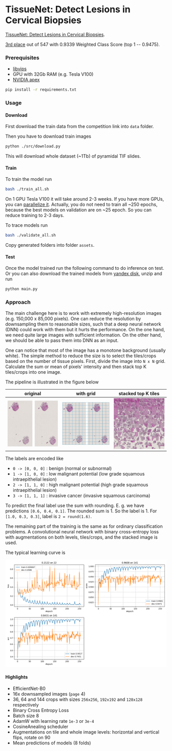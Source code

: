 # TissueNet: Detect Lesions in Cervical Biopsies

[TissueNet: Detect Lesions in Cervical Biopsies](https://www.drivendata.org/competitions/67/competition-cervical-biopsy/).

[3rd place](https://www.drivendata.org/competitions/67/competition-cervical-biopsy/leaderboard/)
out of 547 with 0.9339 Weighted Class Score (top 1 -- 0.9475).

### Prerequisites

- [libvips](https://libvips.github.io/libvips/install.html)
- GPU with 32Gb RAM (e.g. Tesla V100)
- [NVIDIA apex](https://github.com/NVIDIA/apex)

```bash
pip install -r requirements.txt
```

### Usage

#### Download

First download the train data from the competition link into `data` folder.

Then you have to download train images

```bash
python ./src/download.py
```

This will download whole dataset (~1Tb) of pyramidal TIF slides.

#### Train

To train the model run

```bash
bash ./train_all.sh
```

On 1 GPU Tesla V100 it will take around 2-3 weeks. If you have more GPUs,
you can [parallelize it](https://www.gnu.org/software/parallel/). Actually,
you do not need to train all ~250 epochs, because the best models on validation
are on ~25 epoch. So you can reduce training to 2-3 days.

To trace models run

```bash
bash ./validate_all.sh
```

Copy generated folders into folder `assets`.

#### Test

Once the model trained run the following command to do inference on test.
Or you can also download the trained models from [yandex disk](https://yadi.sk/d/85zam_5YNLTcQg),
unzip and run

```bash
python main.py
```

### Approach

The main challenge here is to work with extremely high-resolution images (e.g. 150,000 x 85,000 pixels).
One can reduce the resolution by downsampling them to reasonable sizes, such that a deep neural network (DNN)
could work with them but it hurts the performance. On the one hand, we need quite large images with
sufficient information. On the other hand, we should be able to pass them into DNN as an input.

One can notice that most of the image has a monotone background (usually white). The simple
method to reduce the size is to select the tiles/crops based on the number of tissue pixels.
First, divide the image into `N x N` grid. Calculate the sum or mean of pixels' intensity
and then stack top K tiles/crops into one image.

The pipeline is illustrated in the figure below

| original | with grid | stacked top K tiles |
|---|---|---|
| ![](./imgs/C07_B016_S21_p4_5008_5456_small.JPG) | ![](./imgs/C07_B016_S21_p4_5008_5456_grid_small.JPG)| ![](./imgs/C07_B016_S21_p4_5008_5456_s128_t144_small.JPG) |

The labels are encoded like

- `0 -> [0, 0, 0]` : benign (normal or subnormal)
- `1 -> [1, 0, 0]` : low malignant potential (low grade squamous intraepithelial lesion)
- `2 -> [1, 1, 0]` : high malignant potential (high grade squamous intraepithelial lesion)
- `3 -> [1, 1, 1]` : invasive cancer (invasive squamous carcinoma)

To predict the final label use the sum with rounding. E. g. we have predictions `[0.6, 0.4, 0.1]`.
The rounded sum is 1. So the label is 1. For `[1.0, 0.3, 0.3]`, label is `2 = round(1.6)`.

The remaining part of the training is the same as for ordinary classification problems.
A convolutional neural network with binary cross-entropy loss with augmentations
on both levels, tiles/crops, and the stacked image is used.

The typical learning curve is

![](./imgs/evolution.png)

#### Highlights

- EfficientNet-B0
- 16x downsampled images (`page` 4)
- 36, 64 and 144 crops with sizes `256x256`, `192x192` and `128x128` respectively
- Binary Cross Entropy Loss
- Batch size 8
- AdamW with learning rate `1e-3` or `3e-4`
- CosineAnealing scheduler
- Augmentations on tile and whole image levels: horizontal and vertical flips, rotate on 90
- Mean predictions of models (8 folds)